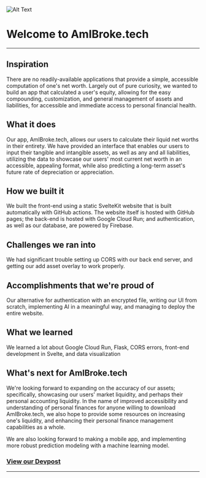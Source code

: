 ![Alt Text](https://i.imgur.com/jgp6YuC.gif)

# Welcome to **AmIBroke.tech**
---
## Inspiration
There are no readily-available applications that provide a simple, accessible computation of one's net worth. Largely out of pure curiosity, we wanted to build an app that calculated a user's equity, allowing for the easy compounding, customization, and general management of assets and liabilities, for accessible and immediate access to personal financial health.

## What it does
Our app, AmIBroke.tech, allows our users to calculate their liquid net worths in their entirety. We have provided an interface that enables our users to input their tangible and intangible assets, as well as any and all liabilities, utilizing the data to showcase our users' most current net worth in an accessible, appealing format, while also predicting a long-term asset's future rate of depreciation or appreciation.

## How we built it
We built the front-end using a static SvelteKit website that is built automatically with GitHub actions. The website itself is hosted with GitHub pages; the back-end is hosted with Google Cloud Run; and authentication, as well as our database, are powered by Firebase. 

## Challenges we ran into
We had significant trouble setting up CORS with our back end server, and getting our add asset overlay to work properly. 

## Accomplishments that we're proud of
Our alternative for authentication with an encrypted file, writing our UI from scratch, implementing AI in a meaningful way, and managing to deploy the entire website.

## What we learned
We learned a lot about Google Cloud Run, Flask, CORS errors, front-end development in Svelte, and data visualization

## What's next for AmIBroke.tech
We're looking forward to expanding on the accuracy of our assets; specifically, showcasing our users' market liquidity, and perhaps their personal accounting liquidity. In the name of improved accessibility and understanding of personal finances for anyone willing to download AmIBroke.tech, we also hope to provide some resources on increasing one's liquidity, and enhancing their personal finance management capabilities as a whole.

We are also looking forward to making a mobile app, and implementing more robust prediction modeling with a machine learning model.


### [View our Devpost](https://devpost.com/software/we-dont-have-a-project-name-yet)
---
